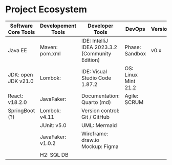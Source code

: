 # Project Ecosystem

| Software Core Tools | Developement Tools | Developer Tools                                 | DevOps              | Version |
| ------------------- | ------------------ | ----------------------------------------------- | ------------------- | ------- |
| Java EE             | Maven: pom.xml     | IDE: IntelliJ IDEA 2023.3.2 (Community Edition) | Phase: Sandbox      | v0.x    |
| JDK: open JDK v21.0 | Lombok:            | IDE: Visual Studio Code 1.87.2                  | OS: Linux Mint 21.2 |         |
| React: v18.2.0      | JavaFaker:         | Documentation: Quarto (md)                      | Agile: SCRUM        |         |
| SpringBoot (?)      | Lombok: v4.11      | Version control: Git / GitHub                   |                     |         |
|                     | JUnit: v5.0        | UML: Mermaid                                    |                     |         |
|                     | JavaFaker: v1.0.2  | Wireframe: draw.io  Mockup: Figma               |                     |         |
|                     | H2: SQL DB         |                                                 |                     |         |
